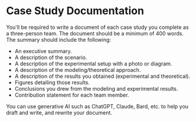 # Case Study Documentation
You'll be required to write a document of each case study you complete as a three-person team. The document should be a minimum of 400 words. The summary should include the following:   
- An executive summary.
- A description of the scenario.
- A description of the experimental setup with a photo or diagram.
- A description of the modeling/theoretical approach.
- A description of the results you obtained (experimental and theoretical).
- Figures detailing those results.
- Conclusions you drew from the modeling and experimental results.
- Contribution statement for each team member.

You can use generative AI such as ChatGPT, Claude, Bard, etc. to help you draft and write, and rewrite your document.
